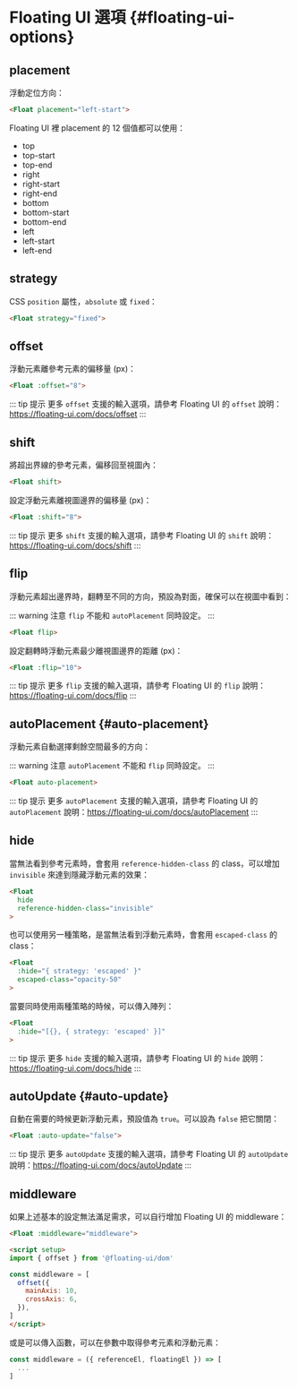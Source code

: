 # Floating UI 選項 {#floating-ui-options}

## placement

浮動定位方向：

```html
<Float placement="left-start">
```

Floating UI 裡 placement 的 12 個值都可以使用：

* top
* top-start
* top-end
* right
* right-start
* right-end
* bottom
* bottom-start
* bottom-end
* left
* left-start
* left-end

## strategy

CSS `position` 屬性，`absolute` 或 `fixed`：

```html
<Float strategy="fixed">
```

## offset

浮動元素離參考元素的偏移量 (px)：

```html
<Float :offset="8">
```

::: tip 提示
更多 `offset` 支援的輸入選項，請參考 Floating UI 的 `offset` 說明：https://floating-ui.com/docs/offset
:::

## shift

將超出界線的參考元素，偏移回至視圖內：

```html
<Float shift>
```

設定浮動元素離視圖邊界的偏移量 (px)：

```html
<Float :shift="8">
```

::: tip 提示
更多 `shift` 支援的輸入選項，請參考 Floating UI 的 `shift` 說明：https://floating-ui.com/docs/shift
:::

## flip

浮動元素超出邊界時，翻轉至不同的方向，預設為對面，確保可以在視圖中看到：

::: warning 注意
`flip` 不能和 `autoPlacement` 同時設定。
:::

```html
<Float flip>
```

設定翻轉時浮動元素最少離視圖邊界的距離 (px)：

```html
<Float :flip="10">
```

::: tip 提示
更多 `flip` 支援的輸入選項，請參考 Floating UI 的 `flip` 說明：https://floating-ui.com/docs/flip
:::

## autoPlacement {#auto-placement}

浮動元素自動選擇剩餘空間最多的方向：

::: warning 注意
`autoPlacement` 不能和 `flip` 同時設定。
:::

```html
<Float auto-placement>
```

::: tip 提示
更多 `autoPlacement` 支援的輸入選項，請參考 Floating UI 的 `autoPlacement` 說明：https://floating-ui.com/docs/autoPlacement
:::

## hide <Badge type="tip" text="v0.13+" />

當無法看到參考元素時，會套用 `reference-hidden-class` 的 class，可以增加 `invisible` 來達到隱藏浮動元素的效果：

```html
<Float
  hide
  reference-hidden-class="invisible"
>
```

也可以使用另一種策略，是當無法看到浮動元素時，會套用 `escaped-class` 的 class：

```html
<Float
  :hide="{ strategy: 'escaped' }"
  escaped-class="opacity-50"
>
```

當要同時使用兩種策略的時候，可以傳入陣列：

```html
<Float
  :hide="[{}, { strategy: 'escaped' }]"
>
```

::: tip 提示
更多 `hide` 支援的輸入選項，請參考 Floating UI 的 `hide` 說明：https://floating-ui.com/docs/hide
:::

## autoUpdate {#auto-update}

自動在需要的時候更新浮動元素，預設值為 `true`。可以設為 `false` 把它關閉：

```html
<Float :auto-update="false">
```

::: tip 提示
更多 `autoUpdate` 支援的輸入選項，請參考 Floating UI 的 `autoUpdate` 說明：https://floating-ui.com/docs/autoUpdate
:::

## middleware

如果上述基本的設定無法滿足需求，可以自行增加 Floating UI 的 middleware：

```html
<Float :middleware="middleware">

<script setup>
import { offset } from '@floating-ui/dom'

const middleware = [
  offset({
    mainAxis: 10,
    crossAxis: 6,
  }),
]
</script>
```

或是可以傳入函數，可以在參數中取得參考元素和浮動元素：

```js
const middleware = ({ referenceEl, floatingEl }) => [
  ...
]
```
